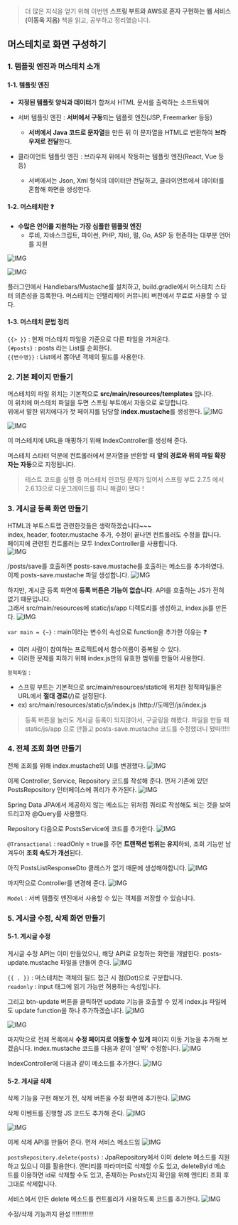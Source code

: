 > 더 많은 지식을 얻기 위해 이번엔 **스프링 부트와 AWS로 혼자 구현하는 웹 서비스(이동욱 지음)** 책을 읽고, 공부하고 정리했습니다.

## 머스테치로 화면 구성하기
### 1. 템플릿 엔진과 머스테치 소개
#### 1-1. 템플릿 엔진
- **지정된 템플릿 양식과 데이터**가 합쳐서 HTML 문서를 출력하는 소프트웨어


- 서버 템플릿 엔진 : **서버에서 구동**되는 템플릿 엔진(JSP, Freemarker 등등)
  - **서버에서 Java 코드로 문자열**을 만든 뒤 이 문자열을 HTML로 변환하여 **브라우저로 전달**한다.


- 클라이언트 템플릿 엔진 : 브라우저 위에서 작동하는 템플릿 엔진(React, Vue 등등)
  - 서버에서는 Json, Xml 형식의 데이터만 전달하고, 클라이언트에서 데이터를 혼합해 화면을 생성한다.

#### 1-2. 머스테치란 ❓
- **수많은 언어를 지원하는 가장 심플한 템플릿 엔진**
  - 루비, 자바스크립트, 파이썬, PHP, 자바, 펄, Go, ASP 등 현존하는 대부분 언어를 지원

![IMG](https://velog.velcdn.com/images/kimtaekjun/post/5b1b7c0c-350f-42a7-a97b-8ce8e624e23c/image.png)

![IMG](https://velog.velcdn.com/images/kimtaekjun/post/028cd8c5-7ec0-41ba-bfad-3ef1be8a1e38/image.png)

플러그인에서 Handlebars/Mustache를 설치하고, build.gradle에서 머스테치 스타터 의존성을 등록한다. 머스테치는 인텔리제이 커뮤니티 버전에서 무료로 사용할 수 있다.

#### 1-3. 머스테치 문법 정리
`{{> }}` : 현재 머스테치 파일을 기준으로 다른 파일을 가져온다.  
`{#posts}` : posts 라는 List를 순회한다.  
`{{변수명}}` : List에서 뽑아낸 객체의 필드를 사용한다.

### 2. 기본 페이지 만들기
머스테치의 파일 위치는 기본적으로 **src/main/resources/templates** 입니다.   
이 위치에 머스테치 파일을 두면 스프링 부트에서 자동으로 로딩합니다.   
위에서 말한 위치에다가 첫 페이지를 담당할 **index.mustache**를 생성한다.
![IMG](https://velog.velcdn.com/images/kimtaekjun/post/a947a773-fc53-44b1-8051-68fab3e8a9d9/image.png)

![IMG](https://velog.velcdn.com/images/kimtaekjun/post/bd1d5db0-b723-4c12-8a5f-fef5d4d135bf/image.png)

이 머스테치에 URL을 매핑하기 위해 IndexController를 생성해 준다.

머스테치 스타터 덕분에 컨트롤러에서 문자열을 반환할 때 **앞의 경로와 뒤의 파일 확장자는 자동**으로 지정됩니다.

> 테스트 코드를 실행 중 머스테치 인코딩 문제가 있어서 스프링 부트 2.7.5 에서 2.6.13으로 다운그레이드를 하니 해결이 됐다 !

### 3. 게시글 등록 화면 만들기
HTML과 부트스트랩 관련한것들은 생략하겠습니다~~~  
index, header, footer.mustache 추가, 수정이 끝나면 컨트롤러도 수정을 합니다.  
페이지에 관련된 컨트롤러는 모두 IndexController를 사용합니다.  
![IMG](https://velog.velcdn.com/images/kimtaekjun/post/20fa46ee-25e1-4db1-bde3-e5119329980a/image.png)

/posts/save를 호출하면 posts-save.mustache를 호출하는 메소드를 추가하였다.
이제 posts-save.mustache 파일 생성합니다.
![IMG](https://velog.velcdn.com/images/kimtaekjun/post/d8e5c062-1b21-4bab-8db4-fdfd4e918b0f/image.png)

하지만, 게시글 등록 화면에 **등록 버튼은 기능이 없습니다**. API를 호출하는 JS가 전혀 없기 때문입니다.  
그래서 src/main/resources에 static/js/app 디렉토리를 생성하고, index.js를 만든다.
![IMG](https://velog.velcdn.com/images/kimtaekjun/post/dd1f6d4b-5a66-48a3-9b31-4770e9651b12/image.png)

`var main = {~}` : main이라는 변수의 속성으로 function을 추가한 이유는 ❓
- 여러 사람이 참여하는 프로젝트에서 함수이름이 중복될 수 있다.
- 이러한 문제를 피하기 위해 index.js만의 유효한 범위를 만들어 사용한다.

`정적파일` :
- 스프링 부트는 기본적으로 src/main/resources/static에 위치한 정적파일들은 URL에서 **절대 경로**(/)로 설정된다.
- ex) src/main/resources/static/js/index.js (http://도메인/js/index.js

> 등록 버튼을 눌러도 게시글 등록이 되지않아서, 구글링을 해봤다.
파일을 만들 때 static/js/app 으로 만들고 posts-save.mustache 코드를 수정했더니 됐따!!!!!

### 4. 전체 조회 화면 만들기
전체 조회를 위해 index.mustache의 UI를 변경했다.
![IMG](https://velog.velcdn.com/images/kimtaekjun/post/5dfe5d67-3a5d-48d6-bf4b-f538e7a9977b/image.png)

이제 Controller, Service, Repository 코드를 작성해 준다.
먼저 기존에 있던 PostsRepository 인터페이스에 쿼리가 추가된다.
![IMG](https://velog.velcdn.com/images/kimtaekjun/post/8ae85584-5a0c-4f5c-8c4b-d365e5e2b266/image.png)

Spring Data JPA에서 제공하지 않는 메소드는 위처럼 쿼리로 작성해도 되는 것을 보여드리고자 @Query를 사용했다.

Repository 다음으로 PostsService에 코드를 추가한다.
![IMG](https://velog.velcdn.com/images/kimtaekjun/post/d0e74fc2-5ff0-43b6-9060-1aa8b84144fa/image.png)

`@Transactional` : readOnly = true를 주면 **트랜잭션 범위는 유지**하되, 조회 기능만 남겨두어 **조회 속도가 개선**된다.

아직 PostsListResponseDto 클래스가 없기 때문에 생성해야합니다.
![IMG](https://velog.velcdn.com/images/kimtaekjun/post/ee7c737b-6386-4096-872e-44a27e582e8e/image.png)

마지막으로 Controller를 변경해 준다.
![IMG](https://velog.velcdn.com/images/kimtaekjun/post/a61e5d39-0839-4b81-a752-30b2af786124/image.png)

`Model` : 서버 템플릿 엔진에서 사용할 수 있는 객체를 저장할 수 있습니다.

### 5. 게시글 수정, 삭제 화면 만들기
#### 5-1. 게시글 수정
게시글 수정 API는 이미 만들었으니, 해당 API로 요청하는 화면을 개발한다.
posts-update.mustache 파일을 만들어 준다.
![IMG](https://velog.velcdn.com/images/kimtaekjun/post/0c10aa5b-6ebb-4846-8fd6-c882812b7330/image.png)

`{{ . }}` : 머스테치는 객체의 필드 접근 시 점(Dot)으로 구분합니다.  
`readonly` : input 태그에 읽기 가능만 허용하는 속성입니다.

그리고 btn-update 버튼을 클릭하면 update 기능을 호출할 수 있게 index.js 파일에도 update function을 하나 추가하겠습니다.
![IMG](https://velog.velcdn.com/images/kimtaekjun/post/463b7035-47eb-40dc-a569-dfc7b9cb7b20/image.png)

![IMG](https://velog.velcdn.com/images/kimtaekjun/post/0c261ff4-b1a5-41f5-87e2-8963731dfb67/image.png)

마지막으로 전체 목록에서 **수정 페이지로 이동할 수 있게** 페이지 이동 기능을 추가해 보겠습니다. index.mustache 코드를 다음과 같이 '살짝' 수정합니다.
![IMG](https://velog.velcdn.com/images/kimtaekjun/post/8dde5604-b908-4a2c-a969-435081cf023f/image.png)

IndexController에 다음과 같이 메소드를 추가한다.
![IMG](https://velog.velcdn.com/images/kimtaekjun/post/e6a6c8ea-cdc7-4d82-976b-fcfea8c56cdd/image.png)

#### 5-2. 게시글 삭제
삭제 기능을 구현 해보기 전, 삭제 버튼을 수정 화면에 추가한다.
![IMG](https://velog.velcdn.com/images/kimtaekjun/post/0eb346f2-6eff-4387-b0f2-bccb26ba111d/image.png)

삭제 이벤트를 진행할 JS 코드도 추가해 준다.
![IMG](https://velog.velcdn.com/images/kimtaekjun/post/fc95acbd-466b-436c-bb73-fdf2c2f2e4ac/image.png)

![IMG](https://velog.velcdn.com/images/kimtaekjun/post/c1ff3241-bbbd-4147-a62d-961abf1060a7/image.png)

이제 삭제 API를 만들어 준다. 먼저 서비스 메소드임
![IMG](https://velog.velcdn.com/images/kimtaekjun/post/ed6c938e-88c0-4376-949a-9afc217177cd/image.png)

`postsRepository.delete(posts)` : JpaRepository에서 이미 delete 메소드를 지원하고 있으니 이를 활용한다. 엔티티를 파라미터로 삭제할 수도 있고, deleteById 메소드를 이용하면 id로 삭제할 수도 있고, 존재하는 Posts인지 확인을 위해 엔티티 조회 후 그대로 삭제합니다.

서비스에서 만든 delete 메소드를 컨트롤러가 사용하도록 코드를 추가한다.
![IMG](https://velog.velcdn.com/images/kimtaekjun/post/077911c3-f30c-4694-a522-0120b442bb23/image.png)

수정/삭제 기능까지 완성 !!!!!!!!!!!!